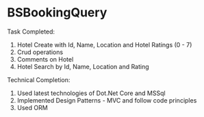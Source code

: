 # BSBookingQuery
Task Completed: 
1. Hotel Create with Id, Name, Location and Hotel Ratings (0 - 7)
2. Crud operations
3. Comments on Hotel 
4. Hotel Search by Id, Name, Location and Rating

Technical Completion:
1. Used latest technologies of Dot.Net Core and MSSql
2. Implemented Design Patterns - MVC and follow code principles
3. Used ORM